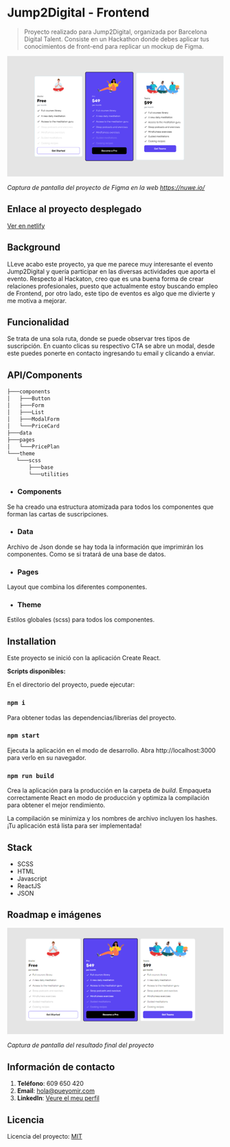 # Jump2Digital - Frontend

> Proyecto realizado para Jump2Digital, organizada por Barcelona Digital Talent. Consiste en un Hackathon donde debes aplicar tus conocimientos de front-end para replicar un mockup de Figma.

<img alt="common readme" src="jumpToDigital-figma.png">

*Captura de pantalla del proyecto de Figma en la web https://nuwe.io/*

## Enlace al proyecto desplegado

[Ver en netlify](https://jump2digital-pueyo-mir.netlify.app/) 

## Background

LLeve acabo este proyecto, ya que me parece muy interesante el evento Jump2Digital y quería participar en las diversas actividades que aporta el evento. Respecto al Hackaton, creo que es una buena forma de crear relaciones profesionales, puesto que actualmente estoy buscando empleo de Frontend, por otro lado, este tipo de eventos es algo que me divierte y me motiva a mejorar. 

## Funcionalidad
Se trata de una sola ruta, donde se puede observar tres tipos de suscripción. En cuanto clicas su respectivo CTA se abre un modal, desde este puedes ponerte en contacto ingresando tu email y clicando a enviar.

## API/Components

 ``` shell
├───components
│   ├───Button
│   ├───Form
│   ├───List
│   ├───ModalForm
│   └───PriceCard
├───data
├───pages
│   └───PricePlan
└───theme
    └───scss
        ├───base
        └───utilities
```


- ### Components 
Se ha creado una estructura atomizada para todos los componentes que forman las cartas de suscripciones.

- ### Data
Archivo de Json donde se hay toda la información que imprimirán los componentes. Como se si tratará de una base de datos.

- ### Pages
Layout que combina los diferentes componentes. 

- ### Theme
Estilos globales (scss) para todos los componentes.


## Installation

Este proyecto se inició con la aplicación Create React.

**Scripts disponibles:**

En el directorio del proyecto, puede ejecutar:

### `npm i`
Para obtener todas las dependencias/librerías del proyecto.

### `npm start`
Ejecuta la aplicación en el modo de desarrollo.
Abra http://localhost:3000 para verlo en su navegador.

### `npm run build`
Crea la aplicación para la producción en la carpeta de *build*.
Empaqueta correctamente React en modo de producción y optimiza la compilación para obtener el mejor rendimiento.

La compilación se minimiza y los nombres de archivo incluyen los hashes.
¡Tu aplicación está lista para ser implementada!


## Stack

- SCSS
- HTML
- Javascript
- ReactJS
- JSON

## Roadmap e imágenes

<img alt="common readme" src="screenshoot.png">

*Captura de pantalla del resultado final del proyecto*

## Información de contacto

1. **Teléfono**: 609 650 420
2. **Email**: [hola@pueyomir.com](mailto:hola@pueyomir.com)
3. **LinkedIn**: [Veure el meu perfil](https://www.linkedin.com/in/pueyojavier) 

## Licencia 

Licencia del proyecto: [MIT](https://opensource.org/licenses/MIT)

